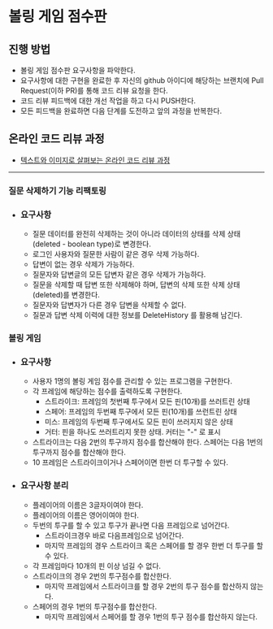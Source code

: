 # 볼링 게임 점수판
## 진행 방법
* 볼링 게임 점수판 요구사항을 파악한다.
* 요구사항에 대한 구현을 완료한 후 자신의 github 아이디에 해당하는 브랜치에 Pull Request(이하 PR)를 통해 코드 리뷰 요청을 한다.
* 코드 리뷰 피드백에 대한 개선 작업을 하고 다시 PUSH한다.
* 모든 피드백을 완료하면 다음 단계를 도전하고 앞의 과정을 반복한다.

## 온라인 코드 리뷰 과정
* [텍스트와 이미지로 살펴보는 온라인 코드 리뷰 과정](https://github.com/next-step/nextstep-docs/tree/master/codereview)

---

### 질문 삭제하기 기능 리팩토링

- ### 요구사항
  - 질문 데이터를 완전히 삭제하는 것이 아니라 데이터의 상태를 삭제 상태(deleted - boolean type)로 변경한다.
  - 로그인 사용자와 질문한 사람이 같은 경우 삭제 가능하다.
  - 답변이 없는 경우 삭제가 가능하다.
  - 질문자와 답변글의 모든 답변자 같은 경우 삭제가 가능하다.
  - 질문을 삭제할 때 답변 또한 삭제해야 하며, 답변의 삭제 또한 삭제 상태(deleted)를 변경한다.
  - 질문자와 답변자가 다른 경우 답변을 삭제할 수 없다.
  - 질문과 답변 삭제 이력에 대한 정보를 DeleteHistory 를 활용해 남긴다.

### 볼링 게임

- ### 요구사항
  - 사용자 1명의 볼링 게임 점수를 관리할 수 있는 프로그램을 구현한다.
  - 각 프레임에 해당하는 점수를 출력하도록 구현한다.
    - 스트라이크: 프레임의 첫번째 투구에서 모든 핀(10개)를 쓰러트린 상태
    - 스페어: 프레임의 두번째 투구에서 모든 핀(10개)를 쓰런트린 상태
    - 미스: 프레임의 두번째 투구에서도 모든 핀이 쓰러지지 않은 상태
    - 거터: 핀을 하나도 쓰러트리지 못한 상태. 커터는 "-" 로 표시
  - 스트라이크는 다음 2번의 투구까지 점수를 합산해야 한다. 스페어는 다음 1번의 투구까지 점수를 합산해야 한다.
  - 10 프레임은 스트라이크이거나 스페어이면 한번 더 투구할 수 있다.

- ### 요구사항 분리
  - 플레이어의 이름은 3글자이여야 한다.
  - 플레이어의 이름은 영어이여야 한다.
  - 두번의 투구를 할 수 있고 투구가 끝나면 다음 프레임으로 넘어간다.
    - 스트라이크경우 바로 다음프레임으로 넘어간다.
    - 마지막 프레임의 경우 스트라이크 혹은 스페어를 할 경우 한번 더 투구를 할 수 있다.
  - 각 프레임마다 10개의 핀 이상 넘길 수 없다.
  - 스트라이크의 경우 2번의 투구점수를 합산한다.
    - 마지막 프레임에서 스트라이크를 할 경우 2번의 투구 점수를 합산하지 않는다.
  - 스페어의 경우 1번의 투구점수를 합산한다.
    - 마지막 프레임에서 스페어를 할 경우 1번의 투구 점수를 합산하지 않는다.